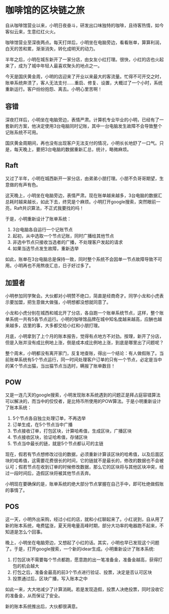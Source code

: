 # 咖啡馆的区块链之旅
自从咖啡馆营业以来，小明日夜奋斗，研发出口味独特的咖啡，且待客热情，如今客似云来，生意红红火火。

咖啡馆营业至深夜两点。每天打烊后，小明坐在电脑旁边，看看账单，算算利润，白天的苦和累，渐渐消失，转化成明天的动力。

半年之后，小明在城东新开了一家分店，由女友小红打理。很快，小红的店也火起来了，成为了城中年轻人最喜欢聚头的地点之一。

今天是国庆黄金周，小明的店迎来了开业以来最大的客流量。忙得不可开交之时，账单系统奔溃了，客人无法支付......重启、修复、设置，大概过了一个小时，系统重新运行。客户纷纷抱怨、离去。小明心里苦啊！

## 容错
深夜打烊后，小明坐在电脑旁边，表情严肃。计算机专业毕业的小明，已经有了一套新的方案，他决定使用3台电脑同时记账，其中一台电脑发生故障不会导致整个记账系统不可用。

国庆黄金周期间，再也没有出现客户无法支付的情况，小明长长地舒了一口气。只是，每天晚上，要把3台电脑的数据重新汇总，统计，略微麻烦。

## Raft
又过了半年，小明在城西新开一家分店，由弟弟小朋打理。小朋不负哥哥期望，生意做的有声有色。

这天晚上，小明坐在电脑旁边，表情严肃。现在账单越来越多，3台电脑的数据汇总耗时越来越长，如此下去，终究是个麻烦。小明打开google搜索，突然眼前一亮，Raft共识算法，不正式我要找的吗！

于是，小明重新设计了账单系统：
1. 3台电脑各自运行一个记账节点
2. 起初，从中选取一个节点记账，同时广播给其他节点
3. 非选中节点只接收当选者的广播，不处理客户发起的请求
4. 如果当选节点发生故障，重新选举

如此，账单在3台电脑总是保持一致，同时整个系统不会因单一节点故障导致不可用。小明再也不用熬夜汇总，日子好过多了。

## 加盟者
小明参加同学聚会。大伙都对小明赞不绝口，简直是经商奇才。同学小龙和小虎表示要加盟，把生意做大做强，小明想都没想就同意了。

小龙和小虎分别在城西和城北开了分店，各自跑一个账单系统节点，这样，整个账单系统一共有5各节点运行。小明的咖啡馆品牌在城中知名度越来越高，应酬也越来越多，店里的事，大多都交给小红和小朋打理。

月底，小明拿到了上个月的账本报告，觉得有点地方不对劲。按理，新开了分店，但是入账并没有成比例地上涨，倒是成本成比例地上涨，到底是哪里出了问题呢？

整个周末，小明都没有离开家门，反复地查账，得出一个结论：有人做假账了。当前账单系统有5个节点运行，同一时间处理客户订单的只有一个节点，必定是当中的某个节点出猫，当出猫节点当选时，瞒报了账单数目！

## POW
又是一连几天的google搜索，小明发现账本系统遇到的问题正是拜占庭容错算法可以解决的，而当中的佼佼者，是比特币所使用的POW算法。于是小明重新设计了账本系统：
1. 5个节点各自独立处理订单，不再选举
2. 订单生成，在5个节点当中广播
3. 节点接收订单，打包区块，计算哈希值，生成区块，广播区块
4. 节点接收区块，验证哈希值，存储区块
5. 节点当中最长的链，就是5个节点都认可的主链

现在，假若有节点想修改过往的数据，必须重新计算该区块的哈希值，以及后面区块的哈希值，这需要花费很长的时间，它的链就不是最长的，修改的数据也不会被认可；假若节点在收到订单的时候修改数据，那么它的区块将与其他区块冲突，经过一段时间后，造假区块将被其他节点丢弃。

小明现在要确保的是，账单系统的绝大部分节点掌握在自己手中，即可杜绝做假账的事情了。

## POS
这一天，小明外出采购，经过小红的店，就和小红聊起来了。小红说到，自从用了新的账本系统，电费猛涨，夏天用电量高峰时期，部分大功率的电器跑不起来，不知道是怎么个回事。

晚上，小明坐在电脑旁边，又想起了小红的话。其实，小明也早已发现这个问题了。于是，打开google搜索，一个新的idear生成。小明重新设计了账本系统:
1. 打包区块不需要每个节点都跑，愿意跑的出一笔准备金，准备金越高，获得打包的机会越大
2. 打包之后，准备金最高的前3个节点进行验证、投票，决定是否认可区块
3. 投票通过后，区块广播，写入账本之中

如此一来，大大地减少了计算消耗。若是发现造假，投票人决绝投票，同时没收它的准备金，从而保证了安全。

新的账本系统推出后，大伙都很满意。